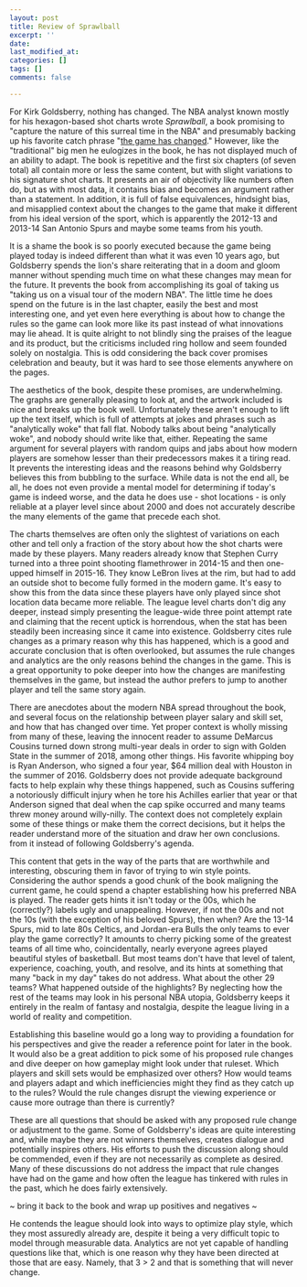 ```yaml
---
layout: post
title: Review of Sprawlball
excerpt: ''
date: 
last_modified_at: 
categories: []
tags: []
comments: false

---
```

For Kirk Goldsberry, nothing has changed. The NBA analyst known mostly for his hexagon-based shot charts wrote _Sprawlball_, a book promising to "capture the nature of this surreal time in the NBA" and presumably backing up his favorite catch phrase "[the game has changed](https://twitter.com/kirkgoldsberry/status/1250764411041652736)." However, like the "traditional" big men he eulogizes in the book, he has not displayed much of an ability to adapt. The book is repetitive and the first six chapters (of seven total) all contain more or less the same content, but with slight variations to his signature shot charts. It presents an air of objectivity like numbers often do, but as with most data, it contains bias and becomes an argument rather than a statement. In addition, it is full of false equivalences, hindsight bias, and misapplied context about the changes to the game that make it different from his ideal version of the sport, which is apparently the 2012-13 and 2013-14 San Antonio Spurs and maybe some teams from his youth.

It is a shame the book is so poorly executed because the game being played today is indeed different than what it was even 10 years ago, but Goldsberry spends the lion's share reiterating that in a doom and gloom manner without spending much time on what these changes may mean for the future. It prevents the book from accomplishing its goal of taking us "taking us on a visual tour of the modern NBA". The little time he does spend on the future is in the last chapter, easily the best and most interesting one, and yet even here everything is about how to change the rules so the game can look more like its past instead of what innovations may lie ahead. It is quite alright to not blindly sing the praises of the league and its product, but the criticisms included ring hollow and seem founded solely on nostalgia. This is odd considering the back cover promises celebration and beauty, but it was hard to see those elements anywhere on the pages.

The aesthetics of the book, despite these promises, are underwhelming. The graphs are generally pleasing to look at, and the artwork included is nice and breaks up the book well. Unfortunately these aren't enough to lift up the text itself, which is full of attempts at jokes and phrases such as "analytically woke" that fall flat. Nobody talks about being "analytically woke", and nobody should write like that, either. Repeating the same argument for several players with random quips and jabs about how modern players are somehow lesser than their predecessors makes it a tiring read. It prevents the interesting ideas and the reasons behind why Goldsberry believes this from bubbling to the surface. While data is not the end all, be all, he does not even provide a mental model for determining if today's game is indeed worse, and the data he does use - shot locations - is only reliable at a player level since about 2000 and does not accurately describe the many elements of the game that precede each shot.

The charts themselves are often only the slightest of variations on each other and tell only a fraction of the story about how the shot charts were made by these players. Many readers already know that Stephen Curry turned into a three point shooting flamethrower in 2014-15 and then one-upped himself in 2015-16. They know LeBron lives at the rim, but had to add an outside shot to become fully formed in the modern game. It's easy to show this from the data since these players have only played since shot location data became more reliable. The league level charts don't dig any deeper, instead simply presenting the league-wide three point attempt rate and claiming that the recent uptick is horrendous, when the stat has been steadily been increasing since it came into existence. Goldsberry cites rule changes as a primary reason why this has happened, which is a good and accurate conclusion that is often overlooked, but assumes the rule changes and analytics are the only reasons behind the changes in the game. This is a great opportunity to poke deeper into how the changes are manifesting themselves in the game, but instead the author prefers to jump to another player and tell the same story again.

There are anecdotes about the modern NBA spread throughout the book, and several focus on the relationship between player salary and skill set, and how that has changed over time. Yet proper context is wholly missing from many of these, leaving the innocent reader to assume DeMarcus Cousins turned down strong multi-year deals in order to sign with Golden State in the summer of 2018, among other things. His favorite whipping boy is Ryan Anderson, who signed a four year, $64 million deal with Houston in the summer of 2016. Goldsberry does not provide adequate background facts to help explain why these things happened, such as Cousins suffering a notoriously difficult injury when he tore his Achilles earlier that year or that Anderson signed that deal when the cap spike occurred and many teams threw money around willy-nilly. The context does not completely explain some of these things or make them the correct decisions, but it helps the reader understand more of the situation and draw her own conclusions. from it instead of following Goldsberry's agenda.

This content that gets in the way of the parts that are worthwhile and interesting, obscuring them in favor of trying to win style points. Considering the author spends a good chunk of the book maligning the current game, he could spend a chapter establishing how his preferred NBA is played. The reader gets hints it isn't today or the 00s, which he (correctly?) labels ugly and unappealing. However, if not the 00s and not the 10s (with the exception of his beloved Spurs), then when? Are the 13-14 Spurs, mid to late 80s Celtics, and Jordan-era Bulls the only teams to ever play the game correctly? It amounts to cherry picking some of the greatest teams of all time who, coincidentally, nearly everyone agrees played beautiful styles of basketball. But most teams don't have that level of talent, experience, coaching, youth, and resolve, and its hints at something that many "back in my day" takes do not address. What about the other 29 teams? What happened outside of the highlights? By neglecting how the rest of the teams may look in his personal NBA utopia, Goldsberry keeps it entirely in the realm of fantasy and nostalgia, despite the league living in a world of reality and competition.

Establishing this baseline would go a long way to providing a foundation for his perspectives and give the reader a reference point for later in the book. It would also be a great addition to pick some of his proposed rule changes and dive deeper on how gameplay might look under that ruleset. Which players and skill sets would be emphasized over others? How would teams and players adapt and which inefficiencies might they find as they catch up to the rules? Would the rule changes disrupt the viewing experience or cause more outrage than there is currently?

These are all questions that should be asked with any proposed rule change or adjustment to the game. Some of Goldsberry's ideas are quite interesting and, while maybe they are not winners themselves, creates dialogue and potentially inspires others. His efforts to push the discussion along should be commended, even if they are not necessarily as complete as desired. Many of these discussions do not address the impact that rule changes have had on the game and how often the league has tinkered with rules in the past, which he does fairly extensively. 

\~ bring it back to the book and wrap up positives and negatives \~

He contends the league should look into ways to optimize play style, which they most assuredly already are, despite it being a very difficult topic to model through measurable data. Analytics are not yet capable of handling questions like that, which is one reason why they have been directed at those that are easy. Namely, that 3 > 2 and that is something that will never change. 